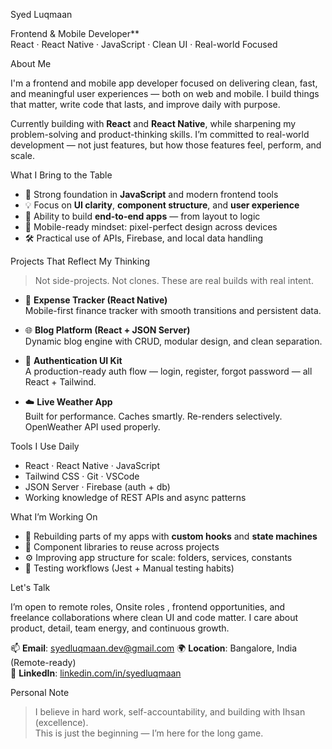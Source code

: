 Syed Luqmaan

Frontend & Mobile Developer**  
React · React Native · JavaScript · Clean UI · Real-world Focused

About Me

I'm a frontend and mobile app developer focused on delivering clean, fast, and meaningful user experiences — both on web and mobile. I build things that matter, write code that lasts, and improve daily with purpose.

Currently building with **React** and **React Native**, while sharpening my problem-solving and product-thinking skills. I’m committed to real-world development — not just features, but how those features feel, perform, and scale.


What I Bring to the Table

- 🧠 Strong foundation in **JavaScript** and modern frontend tools  
- 💡 Focus on **UI clarity**, **component structure**, and **user experience**
- 🚀 Ability to build **end-to-end apps** — from layout to logic  
- 📱 Mobile-ready mindset: pixel-perfect design across devices  
- 🛠️ Practical use of APIs, Firebase, and local data handling


Projects That Reflect My Thinking

> Not side-projects. Not clones. These are real builds with real intent.

- 📱 **Expense Tracker (React Native)**  
  Mobile-first finance tracker with smooth transitions and persistent data.

- 🌐 **Blog Platform (React + JSON Server)**  
  Dynamic blog engine with CRUD, modular design, and clean separation.

- 🔐 **Authentication UI Kit**  
  A production-ready auth flow — login, register, forgot password — all React + Tailwind.

- ☁️ **Live Weather App**  
  Built for performance. Caches smartly. Re-renders selectively. OpenWeather API used properly.

Tools I Use Daily

- React · React Native · JavaScript  
- Tailwind CSS · Git · VSCode  
- JSON Server · Firebase (auth + db)  
- Working knowledge of REST APIs and async patterns


What I’m Working On

- 🔁 Rebuilding parts of my apps with **custom hooks** and **state machines**
- 🧩 Component libraries to reuse across projects
- ⚙️ Improving app structure for scale: folders, services, constants
- 🧪 Testing workflows (Jest + Manual testing habits)



Let's Talk

I’m open to remote roles, Onsite roles ,  frontend opportunities, and freelance collaborations where clean UI and code matter. I care about product, detail, team energy, and continuous growth.

📫 **Email**: syedluqmaan.dev@gmail.com
🌍 **Location**: Bangalore, India (Remote-ready)  
🔗 **LinkedIn**: [linkedin.com/in/syedluqmaan](https://linkedin.com/in/syedluqmaan)


 Personal Note

> I believe in hard work, self-accountability, and building with Ihsan (excellence).  
> This is just the beginning — I’m here for the long game.

